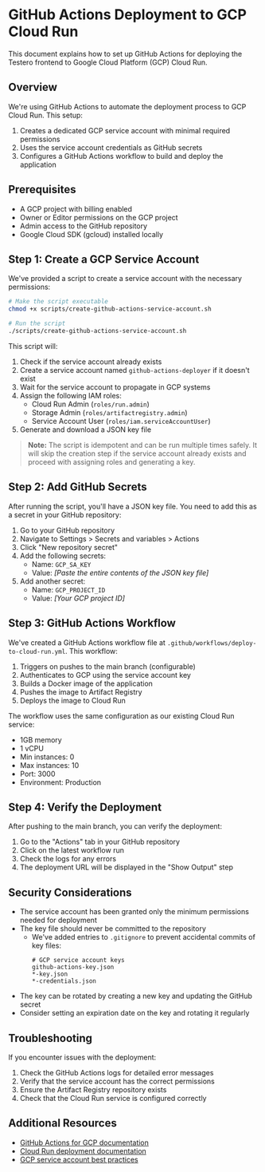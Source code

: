 # GitHub Actions Deployment to GCP Cloud Run

This document explains how to set up GitHub Actions for deploying the Testero frontend to Google Cloud Platform (GCP) Cloud Run.

## Overview

We're using GitHub Actions to automate the deployment process to GCP Cloud Run. This setup:

1. Creates a dedicated GCP service account with minimal required permissions
2. Uses the service account credentials as GitHub secrets
3. Configures a GitHub Actions workflow to build and deploy the application

## Prerequisites

- A GCP project with billing enabled
- Owner or Editor permissions on the GCP project
- Admin access to the GitHub repository
- Google Cloud SDK (gcloud) installed locally

## Step 1: Create a GCP Service Account

We've provided a script to create a service account with the necessary permissions:

```bash
# Make the script executable
chmod +x scripts/create-github-actions-service-account.sh

# Run the script
./scripts/create-github-actions-service-account.sh
```

This script will:
1. Check if the service account already exists
2. Create a service account named `github-actions-deployer` if it doesn't exist
3. Wait for the service account to propagate in GCP systems
4. Assign the following IAM roles:
   - Cloud Run Admin (`roles/run.admin`)
   - Storage Admin (`roles/artifactregistry.admin`)
   - Service Account User (`roles/iam.serviceAccountUser`)
5. Generate and download a JSON key file

> **Note:** The script is idempotent and can be run multiple times safely. It will skip the creation step if the service account already exists and proceed with assigning roles and generating a key.

## Step 2: Add GitHub Secrets

After running the script, you'll have a JSON key file. You need to add this as a secret in your GitHub repository:

1. Go to your GitHub repository
2. Navigate to Settings > Secrets and variables > Actions
3. Click "New repository secret"
4. Add the following secrets:
   - Name: `GCP_SA_KEY`
   - Value: *[Paste the entire contents of the JSON key file]*
5. Add another secret:
   - Name: `GCP_PROJECT_ID`
   - Value: *[Your GCP project ID]*

## Step 3: GitHub Actions Workflow

We've created a GitHub Actions workflow file at `.github/workflows/deploy-to-cloud-run.yml`. This workflow:

1. Triggers on pushes to the main branch (configurable)
2. Authenticates to GCP using the service account key
3. Builds a Docker image of the application
4. Pushes the image to Artifact Registry
5. Deploys the image to Cloud Run

The workflow uses the same configuration as our existing Cloud Run service:
- 1GB memory
- 1 vCPU
- Min instances: 0
- Max instances: 10
- Port: 3000
- Environment: Production

## Step 4: Verify the Deployment

After pushing to the main branch, you can verify the deployment:

1. Go to the "Actions" tab in your GitHub repository
2. Click on the latest workflow run
3. Check the logs for any errors
4. The deployment URL will be displayed in the "Show Output" step

## Security Considerations

- The service account has been granted only the minimum permissions needed for deployment
- The key file should never be committed to the repository
  - We've added entries to `.gitignore` to prevent accidental commits of key files:
    ```
    # GCP service account keys
    github-actions-key.json
    *-key.json
    *-credentials.json
    ```
- The key can be rotated by creating a new key and updating the GitHub secret
- Consider setting an expiration date on the key and rotating it regularly

## Troubleshooting

If you encounter issues with the deployment:

1. Check the GitHub Actions logs for detailed error messages
2. Verify that the service account has the correct permissions
3. Ensure the Artifact Registry repository exists
4. Check that the Cloud Run service is configured correctly

## Additional Resources

- [GitHub Actions for GCP documentation](https://github.com/google-github-actions/auth)
- [Cloud Run deployment documentation](https://cloud.google.com/run/docs/deploying)
- [GCP service account best practices](https://cloud.google.com/iam/docs/best-practices-for-managing-service-account-keys)

